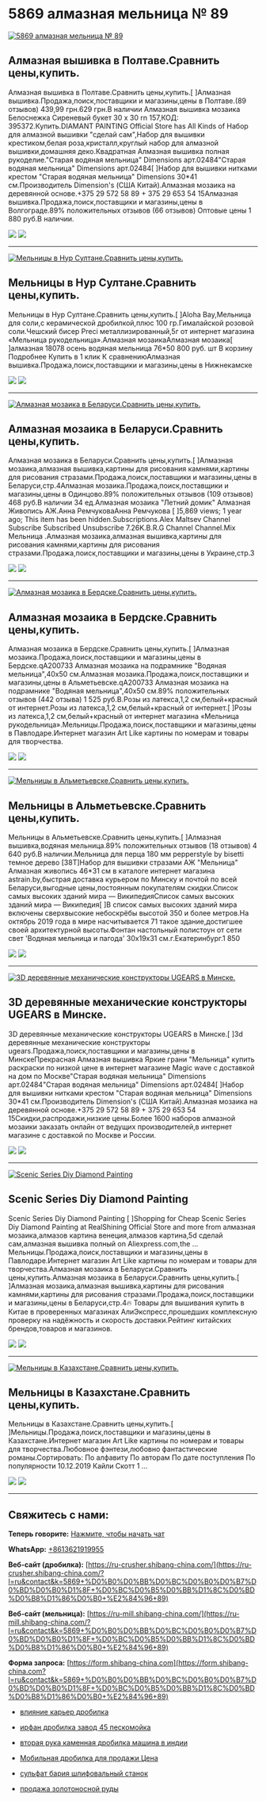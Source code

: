 # 5869 алмазная мельница № 89

<a href="https://swt.shibang-china.com/?l=ru&img&k=5869+%D0%B0%D0%BB%D0%BC%D0%B0%D0%B7%D0%BD%D0%B0%D1%8F+%D0%BC%D0%B5%D0%BB%D1%8C%D0%BD%D0%B8%D1%86%D0%B0+%E2%84%96+89" target="_blank">![5869 алмазная мельница № 89](http://static.shibang-china.com/all-800x300/511.jpg)</a>

## Алмазная вышивка в Полтаве.Сравнить цены,купить.
Алмазная вышивка в Полтаве.Сравнить цены,купить.[ ]Алмазная вышивка.Продажа,поиск,поставщики и магазины,цены в Полтаве.(89 отзывов) 439,99 грн.629 грн.В наличии Алмазная вышивка мозаика Белоснежка Сиреневый букет 30 х 30 rn 157,КОД: 395372.Купить.DIAMANT PAINTING Official Store has All Kinds of Набор для алмазной вышивки &quot;сделай сам&quot;,Набор для вышивки крестиком,белая роза,кристалл,круглый набор для алмазной вышивки,домашняя деко.Квадратная Алмазная вышивка полная рукоделие.&quot;Старая водяная мельница&quot; Dimensions арт.02484&quot;Старая водяная мельница&quot; Dimensions арт.02484[ ]Набор для вышивки нитками крестом &quot;Старая водяная мельница&quot; Dimensions 30*41 см.Производитель Dimension's (США Китай).Алмазная мозаика на деревянной основе.+375 29 572 58 89 + 375 29 653 54 15Алмазная вышивка.Продажа,поиск,поставщики и магазины,цены в Волгограде.89% положительных отзывов (66 отзывов) Оптовые цены 1 880 руб.В наличии.


<a href="https://whatsapp.shibangsoft.com/WhatsApp.php" target="_blank" title="WhatsApp">![](http://static.shibang-china.com/icon/whatsapp.png)</a> <a href="https://swt.shibang-china.com/?l=ru&icon&k=5869+%D0%B0%D0%BB%D0%BC%D0%B0%D0%B7%D0%BD%D0%B0%D1%8F+%D0%BC%D0%B5%D0%BB%D1%8C%D0%BD%D0%B8%D1%86%D0%B0+%E2%84%96+89" target="_blank">![](http://static.shibang-china.com/icon/chat-ru.png)</a>

---

<a href="https://swt.shibang-china.com/?l=ru&img&k=5869+%D0%B0%D0%BB%D0%BC%D0%B0%D0%B7%D0%BD%D0%B0%D1%8F+%D0%BC%D0%B5%D0%BB%D1%8C%D0%BD%D0%B8%D1%86%D0%B0+%E2%84%96+89" target="_blank">![Мельницы в Нур Султане.Сравнить цены,купить.](http://static.shibang-china.com/all-800x300/1296.jpg)</a>

## Мельницы в Нур Султане.Сравнить цены,купить.
Мельницы в Нур Султане.Сравнить цены,купить.[ ]Aloha Bay,Мельница для соли,с керамической дробилкой,плюс 100 гр.Гималайской розовой соли.Чешский бисер Preci металлизированный,5г от интернет магазина &#171;Мельница рукодельница&#187;.Алмазная мозаикаАлмазная мозаика[ ]алмазная 18078 осень водяная мельница 76*50 800 руб. шт В корзину Подробнее Купить в 1 клик К сравнениюАлмазная вышивка.Продажа,поиск,поставщики и магазины,цены в Нижнекамске


<a href="https://whatsapp.shibangsoft.com/WhatsApp.php" target="_blank" title="WhatsApp">![](http://static.shibang-china.com/icon/whatsapp.png)</a> <a href="https://swt.shibang-china.com/?l=ru&icon&k=5869+%D0%B0%D0%BB%D0%BC%D0%B0%D0%B7%D0%BD%D0%B0%D1%8F+%D0%BC%D0%B5%D0%BB%D1%8C%D0%BD%D0%B8%D1%86%D0%B0+%E2%84%96+89" target="_blank">![](http://static.shibang-china.com/icon/chat-ru.png)</a>

---

<a href="https://swt.shibang-china.com/?l=ru&img&k=5869+%D0%B0%D0%BB%D0%BC%D0%B0%D0%B7%D0%BD%D0%B0%D1%8F+%D0%BC%D0%B5%D0%BB%D1%8C%D0%BD%D0%B8%D1%86%D0%B0+%E2%84%96+89" target="_blank">![Алмазная мозаика в Беларуси.Сравнить цены,купить.](http://static.shibang-china.com/all-800x300/447.jpg)</a>

## Алмазная мозаика в Беларуси.Сравнить цены,купить.
Алмазная мозаика в Беларуси.Сравнить цены,купить.[ ]Алмазная мозаика,алмазная вышивка,картины для рисования камнями,картины для рисования стразами.Продажа,поиск,поставщики и магазины,цены в Беларуси,стр.4Алмазная мозаика.Продажа,поиск,поставщики и магазины,цены в Одинцово.89% положительных отзывов (109 отзывов) 468 руб.В наличии 34 ед.Алмазная мозаика &quot;Летний домик&quot; Алмазная Живопись АЖ.Анна РемчуковаАнна Ремчукова [ ]5,869 views; 1 year ago; This item has been hidden.Subscriptions.Alex Maltsev Channel Subscribe Subscribed Unsubscribe 7.26K.B.R.G Channel Channel.Mix Мельница .Алмазная мозаика,алмазная вышивка,картины для рисования камнями,картины для рисования стразами.Продажа,поиск,поставщики и магазины,цены в Украине,стр.3


<a href="https://whatsapp.shibangsoft.com/WhatsApp.php" target="_blank" title="WhatsApp">![](http://static.shibang-china.com/icon/whatsapp.png)</a> <a href="https://swt.shibang-china.com/?l=ru&icon&k=5869+%D0%B0%D0%BB%D0%BC%D0%B0%D0%B7%D0%BD%D0%B0%D1%8F+%D0%BC%D0%B5%D0%BB%D1%8C%D0%BD%D0%B8%D1%86%D0%B0+%E2%84%96+89" target="_blank">![](http://static.shibang-china.com/icon/chat-ru.png)</a>

---

<a href="https://swt.shibang-china.com/?l=ru&img&k=5869+%D0%B0%D0%BB%D0%BC%D0%B0%D0%B7%D0%BD%D0%B0%D1%8F+%D0%BC%D0%B5%D0%BB%D1%8C%D0%BD%D0%B8%D1%86%D0%B0+%E2%84%96+89" target="_blank">![Алмазная мозаика в Бердске.Сравнить цены,купить.](http://static.shibang-china.com/all-800x300/808.jpg)</a>

## Алмазная мозаика в Бердске.Сравнить цены,купить.
Алмазная мозаика в Бердске.Сравнить цены,купить.[ ]Алмазная мозаика.Продажа,поиск,поставщики и магазины,цены в Бердске.qА200733 Алмазная мозаика на подрамнике &quot;Водяная мельница&quot;,40х50 см.Алмазная мозаика.Продажа,поиск,поставщики и магазины,цены в Альметьевске.qА200733 Алмазная мозаика на подрамнике &quot;Водяная мельница&quot;,40х50 см.89% положительных отзывов (442 отзыва) 1 525 руб.В.Розы из латекса,1,2 см,белый+красный от интернет.Розы из латекса,1,2 см,белый+красный от интернет.[ ]Розы из латекса,1,2 см,белый+красный от интернет магазина &#171;Мельница рукодельница&#187;.Мельницы.Продажа,поиск,поставщики и магазины,цены в Павлодаре.Интернет магазин Art Like картины по номерам и товары для творчества.


<a href="https://whatsapp.shibangsoft.com/WhatsApp.php" target="_blank" title="WhatsApp">![](http://static.shibang-china.com/icon/whatsapp.png)</a> <a href="https://swt.shibang-china.com/?l=ru&icon&k=5869+%D0%B0%D0%BB%D0%BC%D0%B0%D0%B7%D0%BD%D0%B0%D1%8F+%D0%BC%D0%B5%D0%BB%D1%8C%D0%BD%D0%B8%D1%86%D0%B0+%E2%84%96+89" target="_blank">![](http://static.shibang-china.com/icon/chat-ru.png)</a>

---

<a href="https://swt.shibang-china.com/?l=ru&img&k=5869+%D0%B0%D0%BB%D0%BC%D0%B0%D0%B7%D0%BD%D0%B0%D1%8F+%D0%BC%D0%B5%D0%BB%D1%8C%D0%BD%D0%B8%D1%86%D0%B0+%E2%84%96+89" target="_blank">![Мельницы в Альметьевске.Сравнить цены,купить.](http://static.shibang-china.com/all-800x300/690.jpg)</a>

## Мельницы в Альметьевске.Сравнить цены,купить.
Мельницы в Альметьевске.Сравнить цены,купить.[ ]Алмазная вышивка,водяная мельница.89% положительных отзывов (18 отзывов) 4 640 руб.В наличии.Мельница для перца 180 мм pepperstyle by bisetti темное дерево [38Т]Набор для вышивки стразами АЖ &quot;Мельница&quot; Алмазная живопись 46*31 см в каталоге интернет магазина astrain.by,быстрая доставка курьером по Минску и почтой по всей Беларуси,выгодные цены,постоянным покупателям скидки.Список самых высоких зданий мира — ВикипедияСписок самых высоких зданий мира — Википедия[ ]В список самых высоких зданий мира включены сверхвысокие небоскрёбы высотой 350 и более метров.На октябрь 2019 года в мире насчитывается 71 такое здание,достигшее своей архитектурной высоты.Фонтан настольный полистоун от сети свет 'Водяная мельница и пагода' 30х19х31 см.г.Екатеринбург.1 850


<a href="https://whatsapp.shibangsoft.com/WhatsApp.php" target="_blank" title="WhatsApp">![](http://static.shibang-china.com/icon/whatsapp.png)</a> <a href="https://swt.shibang-china.com/?l=ru&icon&k=5869+%D0%B0%D0%BB%D0%BC%D0%B0%D0%B7%D0%BD%D0%B0%D1%8F+%D0%BC%D0%B5%D0%BB%D1%8C%D0%BD%D0%B8%D1%86%D0%B0+%E2%84%96+89" target="_blank">![](http://static.shibang-china.com/icon/chat-ru.png)</a>

---

<a href="https://swt.shibang-china.com/?l=ru&img&k=5869+%D0%B0%D0%BB%D0%BC%D0%B0%D0%B7%D0%BD%D0%B0%D1%8F+%D0%BC%D0%B5%D0%BB%D1%8C%D0%BD%D0%B8%D1%86%D0%B0+%E2%84%96+89" target="_blank">![3D деревянные механические конструкторы UGEARS в Минске.](http://static.shibang-china.com/all-800x300/804.jpg)</a>

## 3D деревянные механические конструкторы UGEARS в Минске.
3D деревянные механические конструкторы UGEARS в Минске.[ ]3d деревянные механические конструкторы ugears.Продажа,поиск,поставщики и магазины,цены в МинскеПрекрасная Алмазная вышивка Яркие грани &quot;Мельница&quot; купить раскраски по низкой цене в интернет магазине Magic wave с доставкой на дом по Москве&quot;Старая водяная мельница&quot; Dimensions арт.02484&quot;Старая водяная мельница&quot; Dimensions арт.02484[ ]Набор для вышивки нитками крестом &quot;Старая водяная мельница&quot; Dimensions 30*41 см.Производитель Dimension's (США Китай).Алмазная мозаика на деревянной основе.+375 29 572 58 89 + 375 29 653 54 15Скидки,распродажи,низкие цены.Более 1600 наборов алмазной мозаики заказать онлайн от ведущих производителей,в интернет магазине с доставкой по Москве и России.


<a href="https://whatsapp.shibangsoft.com/WhatsApp.php" target="_blank" title="WhatsApp">![](http://static.shibang-china.com/icon/whatsapp.png)</a> <a href="https://swt.shibang-china.com/?l=ru&icon&k=5869+%D0%B0%D0%BB%D0%BC%D0%B0%D0%B7%D0%BD%D0%B0%D1%8F+%D0%BC%D0%B5%D0%BB%D1%8C%D0%BD%D0%B8%D1%86%D0%B0+%E2%84%96+89" target="_blank">![](http://static.shibang-china.com/icon/chat-ru.png)</a>

---

<a href="https://swt.shibang-china.com/?l=ru&img&k=5869+%D0%B0%D0%BB%D0%BC%D0%B0%D0%B7%D0%BD%D0%B0%D1%8F+%D0%BC%D0%B5%D0%BB%D1%8C%D0%BD%D0%B8%D1%86%D0%B0+%E2%84%96+89" target="_blank">![Scenic Series Diy Diamond Painting](http://static.shibang-china.com/all-800x300/604.jpg)</a>

## Scenic Series Diy Diamond Painting
Scenic Series Diy Diamond Painting [ ]Shopping for Cheap Scenic Series Diy Diamond Painting at RealShining Official Store and more from алмазная мозаика,алмазов картина венеция,алмазов картина,5d сделай сам,алмазная вышивка полный on Aliexpress.com,the …Мельницы.Продажа,поиск,поставщики и магазины,цены в Павлодаре.Интернет магазин Art Like картины по номерам и товары для творчества.Алмазная мозаика в Беларуси.Сравнить цены,купить.Алмазная мозаика в Беларуси.Сравнить цены,купить.[ ]Алмазная мозаика,алмазная вышивка,картины для рисования камнями,картины для рисования стразами.Продажа,поиск,поставщики и магазины,цены в Беларуси,стр.4🔥 Товары для вышивания купить в Китае в проверенных магазинах АлиЭкспресс,прошедших комплексную проверку на надёжность и скорость доставки.Рейтинг китайских брендов,товаров и магазинов.


<a href="https://whatsapp.shibangsoft.com/WhatsApp.php" target="_blank" title="WhatsApp">![](http://static.shibang-china.com/icon/whatsapp.png)</a> <a href="https://swt.shibang-china.com/?l=ru&icon&k=5869+%D0%B0%D0%BB%D0%BC%D0%B0%D0%B7%D0%BD%D0%B0%D1%8F+%D0%BC%D0%B5%D0%BB%D1%8C%D0%BD%D0%B8%D1%86%D0%B0+%E2%84%96+89" target="_blank">![](http://static.shibang-china.com/icon/chat-ru.png)</a>

---

<a href="https://swt.shibang-china.com/?l=ru&img&k=5869+%D0%B0%D0%BB%D0%BC%D0%B0%D0%B7%D0%BD%D0%B0%D1%8F+%D0%BC%D0%B5%D0%BB%D1%8C%D0%BD%D0%B8%D1%86%D0%B0+%E2%84%96+89" target="_blank">![Мельницы в Казахстане.Сравнить цены,купить.](http://static.shibang-china.com/all-800x300/364.jpg)</a>

## Мельницы в Казахстане.Сравнить цены,купить.
Мельницы в Казахстане.Сравнить цены,купить.[ ]Мельницы.Продажа,поиск,поставщики и магазины,цены в Казахстане.Интернет магазин Art Like картины по номерам и товары для творчества.Любовное фэнтези,любовно фантастические романы.Сортировать: По алфавиту По авторам По дате поступления По популярности 10.12.2019 Кайли Скотт 1 …

<a href="https://whatsapp.shibangsoft.com/WhatsApp.php" target="_blank" title="WhatsApp">![](http://static.shibang-china.com/icon/whatsapp.png)</a> <a href="https://swt.shibang-china.com/?l=ru&icon&k=5869+%D0%B0%D0%BB%D0%BC%D0%B0%D0%B7%D0%BD%D0%B0%D1%8F+%D0%BC%D0%B5%D0%BB%D1%8C%D0%BD%D0%B8%D1%86%D0%B0+%E2%84%96+89" target="_blank">![](http://static.shibang-china.com/icon/chat-ru.png)</a>

---
## Свяжитесь с нами:

**Теперь говорите:** [Нажмите, чтобы начать чат](https://swt.shibang-china.com?l=ru&contact&k=5869+%D0%B0%D0%BB%D0%BC%D0%B0%D0%B7%D0%BD%D0%B0%D1%8F+%D0%BC%D0%B5%D0%BB%D1%8C%D0%BD%D0%B8%D1%86%D0%B0+%E2%84%96+89)

**WhatsApp:**  [+8613621919955](https://whatsapp.shibangsoft.com/WhatsApp.php)

**Веб-сайт (дробилка):** [https://ru-crusher.shibang-china.com/](https://ru-crusher.shibang-china.com/?l=ru&contact&k=5869+%D0%B0%D0%BB%D0%BC%D0%B0%D0%B7%D0%BD%D0%B0%D1%8F+%D0%BC%D0%B5%D0%BB%D1%8C%D0%BD%D0%B8%D1%86%D0%B0+%E2%84%96+89)

**Веб-сайт (мельница):** [https://ru-mill.shibang-china.com/](https://ru-mill.shibang-china.com/?l=ru&contact&k=5869+%D0%B0%D0%BB%D0%BC%D0%B0%D0%B7%D0%BD%D0%B0%D1%8F+%D0%BC%D0%B5%D0%BB%D1%8C%D0%BD%D0%B8%D1%86%D0%B0+%E2%84%96+89)

**Форма запроса:** [https://form.shibang-china.com](https://form.shibang-china.com?l=ru&contact&k=5869+%D0%B0%D0%BB%D0%BC%D0%B0%D0%B7%D0%BD%D0%B0%D1%8F+%D0%BC%D0%B5%D0%BB%D1%8C%D0%BD%D0%B8%D1%86%D0%B0+%E2%84%96+89)

* [влияние карьер дробилка](../112/%D0%B2%D0%BB%D0%B8%D1%8F%D0%BD%D0%B8%D0%B5%20%D0%BA%D0%B0%D1%80%D1%8C%D0%B5%D1%80%20%D0%B4%D1%80%D0%BE%D0%B1%D0%B8%D0%BB%D0%BA%D0%B0.md)

* [ирфан дробилка завод 45 пескомойка](../118/%D0%B8%D1%80%D1%84%D0%B0%D0%BD%20%D0%B4%D1%80%D0%BE%D0%B1%D0%B8%D0%BB%D0%BA%D0%B0%20%D0%B7%D0%B0%D0%B2%D0%BE%D0%B4%2045%20%D0%BF%D0%B5%D1%81%D0%BA%D0%BE%D0%BC%D0%BE%D0%B9%D0%BA%D0%B0.md)

* [вторая рука каменная дробилка машина в индии](../110/%D0%B2%D1%82%D0%BE%D1%80%D0%B0%D1%8F%20%D1%80%D1%83%D0%BA%D0%B0%20%D0%BA%D0%B0%D0%BC%D0%B5%D0%BD%D0%BD%D0%B0%D1%8F%20%D0%B4%D1%80%D0%BE%D0%B1%D0%B8%D0%BB%D0%BA%D0%B0%20%D0%BC%D0%B0%D1%88%D0%B8%D0%BD%D0%B0%20%D0%B2%20%D0%B8%D0%BD%D0%B4%D0%B8%D0%B8.md)

* [Мобильная дробилка для продажи Цена](../112/%D0%9C%D0%BE%D0%B1%D0%B8%D0%BB%D1%8C%D0%BD%D0%B0%D1%8F%20%D0%B4%D1%80%D0%BE%D0%B1%D0%B8%D0%BB%D0%BA%D0%B0%20%D0%B4%D0%BB%D1%8F%20%D0%BF%D1%80%D0%BE%D0%B4%D0%B0%D0%B6%D0%B8%20%D0%A6%D0%B5%D0%BD%D0%B0.md)

* [сульфат бария шлифовальный станок](../107/%D1%81%D1%83%D0%BB%D1%8C%D1%84%D0%B0%D1%82%20%D0%B1%D0%B0%D1%80%D0%B8%D1%8F%20%D1%88%D0%BB%D0%B8%D1%84%D0%BE%D0%B2%D0%B0%D0%BB%D1%8C%D0%BD%D1%8B%D0%B9%20%D1%81%D1%82%D0%B0%D0%BD%D0%BE%D0%BA.md)

* [продажа золотоносной руды](../111/%D0%BF%D1%80%D0%BE%D0%B4%D0%B0%D0%B6%D0%B0%20%D0%B7%D0%BE%D0%BB%D0%BE%D1%82%D0%BE%D0%BD%D0%BE%D1%81%D0%BD%D0%BE%D0%B9%20%D1%80%D1%83%D0%B4%D1%8B.md)